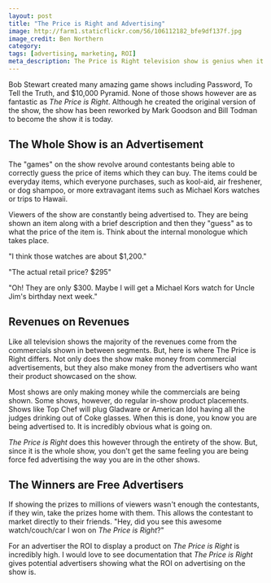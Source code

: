 ```yaml
---
layout: post
title: "The Price is Right and Advertising"
image: http://farm1.staticflickr.com/56/106112182_bfe9df137f.jpg
image_credit: Ben Northern
category: 
tags: [advertising, marketing, ROI]
meta_description: The Price is Right television show is genius when it comes to advertising.
---
```

Bob Stewart created many amazing game shows including Password, To Tell the Truth, and $10,000 Pyramid. None of those shows however are as fantastic as _The Price is Right_. Although he created the original version of the show, the show has been reworked by Mark Goodson and Bill Todman to become the show it is today.

## The Whole Show is an Advertisement

The "games" on the show revolve around contestants being able to correctly guess the price of items which they can buy. The items could be everyday items, which everyone purchases, such as kool-aid, air freshener, or dog shampoo, or more extravagant items such as Michael Kors watches or trips to Hawaii.

Viewers of the show are constantly being advertised to. They are being shown an item along with a brief description and then they "guess" as to what the price of the item is. Think about the internal monologue which takes place. 

"I think those watches are about $1,200."

"The actual retail price? $295"

"Oh! They are only $300. Maybe I will get a Michael Kors watch for Uncle Jim's birthday next week."

## Revenues on Revenues

Like all television shows the majority of the revenues come from the commercials shown in between segments. But, here is where The Price is Right differs. Not only does the show make money from commercial advertisements, but they also make money from the advertisers who want their product showcased on the show.

Most shows are only making money while the commercials are being shown. Some shows, however, do regular in-show product placements. Shows like Top Chef will plug Gladware or American Idol having all the judges drinking out of Coke glasses. When this is done, you know you are being advertised to. It is incredibly obvious what is going on.

_The Price is Right_ does this however through the entirety of the show. But, since it is the whole show, you don't get the same feeling you are being force fed advertising the way you are in the other shows.

## The Winners are Free Advertisers

If showing the prizes to millions of viewers wasn't enough the contestants, if they win, take the prizes home with them. This allows the contestant to market directly to their friends. "Hey, did you see this awesome watch/couch/car I won on _The Price is Right_?"

For an advertiser the ROI to display a product on _The Price is Right_ is incredibly high. I would love to see documentation that _The Price is Right_ gives potential advertisers showing what the ROI on advertising on the show is.

